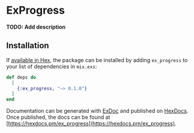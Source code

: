 # ExProgress

**TODO: Add description**

## Installation

If [available in Hex](https://hex.pm/docs/publish), the package can be installed
by adding `ex_progress` to your list of dependencies in `mix.exs`:

```elixir
def deps do
  [
    {:ex_progress, "~> 0.1.0"}
  ]
end
```

Documentation can be generated with [ExDoc](https://github.com/elixir-lang/ex_doc)
and published on [HexDocs](https://hexdocs.pm). Once published, the docs can
be found at [https://hexdocs.pm/ex_progress](https://hexdocs.pm/ex_progress).

